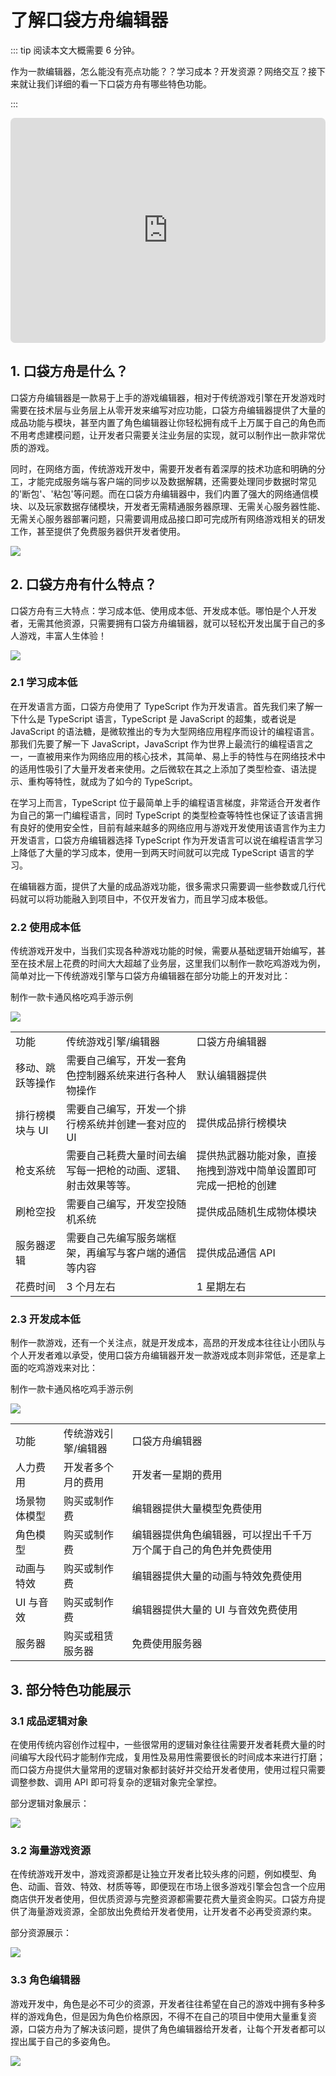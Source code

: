 # 了解口袋方舟编辑器

::: tip 阅读本文大概需要 6 分钟。

作为一款编辑器，怎么能没有亮点功能？？学习成本？开发资源？网络交互？接下来就让我们详细的看一下口袋方舟有哪些特色功能。

:::

<iframe sandbox="allow-scripts allow-downloads allow-same-origin allow-popups allow-presentation allow-forms" frameborder="0" draggable="false" allowfullscreen="" allow="encrypted-media;" referrerpolicy="" aha-samesite="" class="iframe-loaded" src=" https://player.bilibili.com/player.html?bvid=1BM411q7V9&vd_source=bccefedf3b12bbbde01e51432ed7ebca" style="border-radius: 7px; width: 100%; height: 360px;"></iframe>

## 1. 口袋方舟是什么？

口袋方舟编辑器是一款易于上手的游戏编辑器，相对于传统游戏引擎在开发游戏时需要在技术层与业务层上从零开发来编写对应功能，口袋方舟编辑器提供了大量的成品功能与模块，甚至内置了角色编辑器让你轻松拥有成千上万属于自己的角色而不用考虑建模问题，让开发者只需要关注业务层的实现，就可以制作出一款非常优质的游戏。

同时，在网络方面，传统游戏开发中，需要开发者有着深厚的技术功底和明确的分工，才能完成服务端与客户端的同步以及数据解耦，还需要处理同步数据时常见的'断包'、'粘包'等问题。而在口袋方舟编辑器中，我们内置了强大的网络通信模块、以及玩家数据存储模块，开发者无需精通服务器原理、无需关心服务器性能、无需关心服务器部署问题，只需要调用成品接口即可完成所有网络游戏相关的研发工作，甚至提供了免费服务器供开发者使用。

![](https://wstatic-a1.233leyuan.com/productdocs/static/boxcna7YtIwyfftIy2mhX0CCfhd.png)

## 2. 口袋方舟有什么特点？

口袋方舟有三大特点：学习成本低、使用成本低、开发成本低。哪怕是个人开发者，无需其他资源，只需要拥有口袋方舟编辑器，就可以轻松开发出属于自己的多人游戏，丰富人生体验！

![](https://wstatic-a1.233leyuan.com/productdocs/static/boxcnab4JChEE63Yp7au0lbsVwf.png)

### 2.1 学习成本低

在开发语言方面，口袋方舟使用了 TypeScript 作为开发语言。首先我们来了解一下什么是 TypeScript 语言，TypeScript 是 JavaScript 的超集，或者说是 JavaScript 的语法糖，是微软推出的专为大型网络应用程序而设计的编程语言。那我们先要了解一下 JavaScript，JavaScript 作为世界上最流行的编程语言之一，一直被用来作为网络应用的核心技术，其简单、易上手的特性与在网络技术中的适用性吸引了大量开发者来使用。之后微软在其之上添加了类型检查、语法提示、重构等特性，就成为了如今的 TypeScript。

在学习上而言，TypeScript 位于最简单上手的编程语言梯度，非常适合开发者作为自己的第一门编程语言，同时 TypeScript 的类型检查等特性也保证了该语言拥有良好的使用安全性，目前有越来越多的网络应用与游戏开发使用该语言作为主力开发语言，口袋方舟编辑器选择 TypeScript 作为开发语言可以说在编程语言学习上降低了大量的学习成本，使用一到两天时间就可以完成 TypeScript 语言的学习。

在编辑器方面，提供了大量的成品游戏功能，很多需求只需要调一些参数或几行代码就可以将功能融入到项目中，不仅开发省力，而且学习成本极低。

### 2.2 使用成本低

传统游戏开发中，当我们实现各种游戏功能的时候，需要从基础逻辑开始编写，甚至在技术层上花费的时间大大超越了业务层，这里我们以制作一款吃鸡游戏为例，简单对比一下传统游戏引擎与口袋方舟编辑器在部分功能上的开发对比：

制作一款卡通风格吃鸡手游示例

![](https://wstatic-a1.233leyuan.com/productdocs/static/boxcnxVLuuzoaW7Gd8Q42MVnSLe.png)

| | | |
| ------------------------------------------- | -------------------------------------------------------------- | ---------------------------------------------------------------- |
| 功能                                        | 传统游戏引擎/编辑器                                            | 口袋方舟编辑器                                                   |
| 移动、跳跃等操作                            | 需要自己编写，开发一套角色控制器系统来进行各种人物操作         | 默认编辑器提供                                                   |
| 排行榜模块与 UI                             | 需要自己编写，开发一个排行榜系统并创建一套对应的 UI            | 提供成品排行榜模块                                               |
| 枪支系统                                    | 需要自己耗费大量时间去编写每一把枪的动画、逻辑、射击效果等等。 | 提供热武器功能对象，直接拖拽到游戏中简单设置即可完成一把枪的创建 |
| 刷枪空投                                    | 需要自己编写，开发空投随机系统                                 | 提供成品随机生成物体模块                                         |
| 服务器逻辑                                  | 需要自己先编写服务端框架，再编写与客户端的通信等内容           | 提供成品通信 API                                                 |
| 花费时间                                    | 3 个月左右                                                     | 1 星期左右                                                       |

### 2.3 开发成本低

制作一款游戏，还有一个关注点，就是开发成本，高昂的开发成本往往让小团队与个人开发者难以承受，使用口袋方舟编辑器开发一款游戏成本则非常低，还是拿上面的吃鸡游戏来对比：

制作一款卡通风格吃鸡手游示例

![](https://wstatic-a1.233leyuan.com/productdocs/static/boxcne6V1GF2IdTpalXp9R4gmkf.png)

| | | |
| ------------------------------------------- | ------------------- | ---------------------------------------------------------------- |
| 功能                                        | 传统游戏引擎/编辑器 | 口袋方舟编辑器                                                   |
| 人力费用                                    | 开发者多个月的费用  | 开发者一星期的费用                                               |
| 场景物体模型                                | 购买或制作费        | 编辑器提供大量模型免费使用                                       |
| 角色模型                                    | 购买或制作费        | 编辑器提供角色编辑器，可以捏出千千万万个属于自己的角色并免费使用 |
| 动画与特效                                  | 购买或制作费        | 编辑器提供大量的动画与特效免费使用                               |
| UI 与音效                                   | 购买或制作费        | 编辑器提供大量的 UI 与音效免费使用                               |
| 服务器                                      | 购买或租赁服务器    | 免费使用服务器                                                   |

## 3. 部分特色功能展示

### 3.1 成品逻辑对象

在使用传统内容创作过程中，一些很常用的逻辑对象往往需要开发者耗费大量的时间编写大段代码才能制作完成，复用性及易用性需要很长的时间成本来进行打磨；而口袋方舟提供大量常用的逻辑对象都封装好并交给开发者使用，使用过程只需要调整参数、调用 API 即可将复杂的逻辑对象完全掌控。

部分逻辑对象展示：

![](https://wstatic-a1.233leyuan.com/productdocs/static/boxcnuUFUxHbLgc054g74Z01K0f.png)

### 3.2 海量游戏资源

在传统游戏开发中，游戏资源都是让独立开发者比较头疼的问题，例如模型、角色、动画、音效、特效、材质等等，即便现在市场上很多游戏引擎会包含一个应用商店供开发者使用，但优质资源与完整资源都需要花费大量资金购买。口袋方舟提供了海量游戏资源，全部放出免费给开发者使用，让开发者不必再受资源约束。

部分资源展示：

![](https://wstatic-a1.233leyuan.com/productdocs/static/boxcnhyfGuHFvhTxurhCKZmriAL.png)

### 3.3 角色编辑器

游戏开发中，角色是必不可少的资源，开发者往往希望在自己的游戏中拥有多种多样的游戏角色，但是因为角色价格原因，不得不在自己的项目中使用大量重复资源，口袋方舟为了解决该问题，提供了角色编辑器给开发者，让每个开发者都可以捏出属于自己的多姿角色。

![](https://wstatic-a1.233leyuan.com/productdocs/static/boxcnLwp6D1gRrz7Y9xZqZrbCAg.png)
